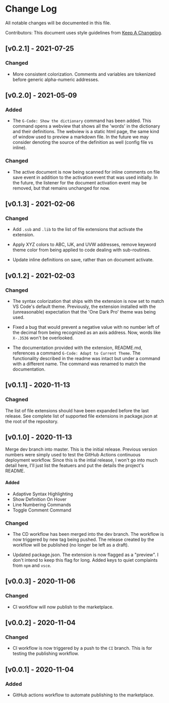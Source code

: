 # Change Log

All notable changes will be documented in this file.

Contributors: This document uses style guidelines from [Keep A Changelog](http://keepachangelog.com/).

## [v0.2.1] - 2021-07-25

### Changed

- More consistent colorization.  Comments and variables are tokenized before generic alpha-numeric addresses.

## [v0.2.0] - 2021-05-09

### Added

- The `G-Code: Show the dictionary` command has been added.  This command opens a webview that shows all the 'words' in the dictionary and their definitions.  The webview is a static html page, the same kind of window used to preview a markdown file.  In the future we may consider denoting the source of the definition as well (config file vs inline). 

### Changed

- The active document is now being scanned for inline comments on file save event in addition to the activation event that was used initially.  In the future, the listener for the document activation event may be removed, but that remains unchanged for now.

## [v0.1.3] - 2021-02-06

### Changed

- Add `.ssb` and `.lib` to the list of file extensions that activate the extension.

- Apply XYZ colors to ABC, IJK, and UVW addresses, remove keyword theme color from being applied to code dealing with sub-routines.

- Update inline definitions on save, rather than on document activate.

## [v0.1.2] - 2021-02-03

### Changed

- The syntax colorization that ships with the extension is now set to match VS Code's default theme.  Previously, the extension installed with the (unreasonable) expectation that the 'One Dark Pro' theme was being used.

- Fixed a bug that would prevent a negative value with no number left of the decimal from being recognized as an axis address.  Now, words like `X-.3536` won't be overlooked.

- The documentation provided with the extension, README.md, references a command `G-Code: Adapt to Current Theme`. The functionality described in the readme was intact but under a command with a different name. The command was renamed to match the documentation. 

## [v0.1.1] - 2020-11-13

### Chagned

The list of file extensions should have been expanded before the last release.  See complete list of supported file extensions in package.json at the root of the repository.

## [v0.1.0] - 2020-11-13

Merge dev branch into master.  This is the initial release.  Previous version numbers were simply used to test the GitHub Actions continuous deployment workflow.  Since this is the intial release, I won't go into much detail here, I'll just list the featuers and put the details the project's README.

#### Added

- Adaptive Syntax Highlighting
- Show Definition On Hover
- Line Numbering Commands
- Toggle Comment Command

### Changed

- The CD workflow has been merged into the dev branch.  The workflow is now triggered by new tag being pushed.  The release created by the workflow will be published (no longer be left as a draft).

- Updated package.json.  The extension is now flagged as a "preview".  I don't intend to keep this flag for long.  Added keys to quiet complaints from `npm` and `vsce`.

## [v0.0.3] - 2020-11-06

### Changed

- CI workflow will now publish to the marketplace.

## [v0.0.2] - 2020-11-04

### Changed

- CI workflow is now triggered by a push to the `CI` branch.  This is for testing the publishing workflow.

## [v0.0.1] - 2020-11-04

### Added

- GitHub actions workflow to automate publishing to the marketplace.